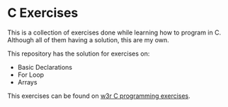 # C Exercises

This is a collection of exercises done while learning how to program in C. Although all of them having a solution, this are my own.

This repository has the solution for exercises on:

- Basic Declarations
- For Loop
- Arrays

This exercises can be found on [w3r C programming exercises](https://www.w3resource.com/c-programming-exercises/).
